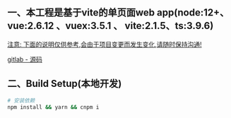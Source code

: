 ## 一、本工程是基于vite的单页面web app(node:12+、 vue:2.6.12 、vuex:3.5.1 、 vite:2.1.5、ts:3.9.6)

[ 注意: 下面的说明仅供参考,会由于项目变更而发生变化,请随时保持沟通! ]()

[gitlab - 源码](https://github.com/liugangtaotie/vite2-vue2-ts.git)

## 二、Build Setup(本地开发)

``` bash
# 安装依赖
npm install && yarn && cnpm i

```
